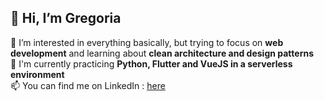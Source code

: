 ## 👋 Hi, I’m Gregoria
👀 I’m interested in everything basically, but trying to focus on **web development** and learning about **clean architecture and design patterns**<br>
🌱 I'm currently practicing **Python, Flutter and VueJS in a serverless environment**<br>
📫 You can find me on LinkedIn :  [here](https://www.linkedin.com/in/gregoria-rubio/)


<!---
yellodot/yellodot is a ✨ special ✨ repository because its `README.md` (this file) appears on your GitHub profile.
You can click the Preview link to take a look at your changes.
--->
